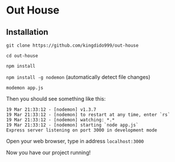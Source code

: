 # Out House

## Installation

`git clone https://github.com/kingdido999/out-house`

`cd out-house`

`npm install`

`npm install -g nodemon` (automatically detect file changes)

`modemon app.js`

Then you should see something like this:

```
19 Mar 21:33:12 - [nodemon] v1.3.7
19 Mar 21:33:12 - [nodemon] to restart at any time, enter `rs`
19 Mar 21:33:12 - [nodemon] watching: *.*
19 Mar 21:33:12 - [nodemon] starting `node app.js`
Express server listening on port 3000 in development mode
```

Open your web browser, type in address `localhost:3000`

Now you have our project running!